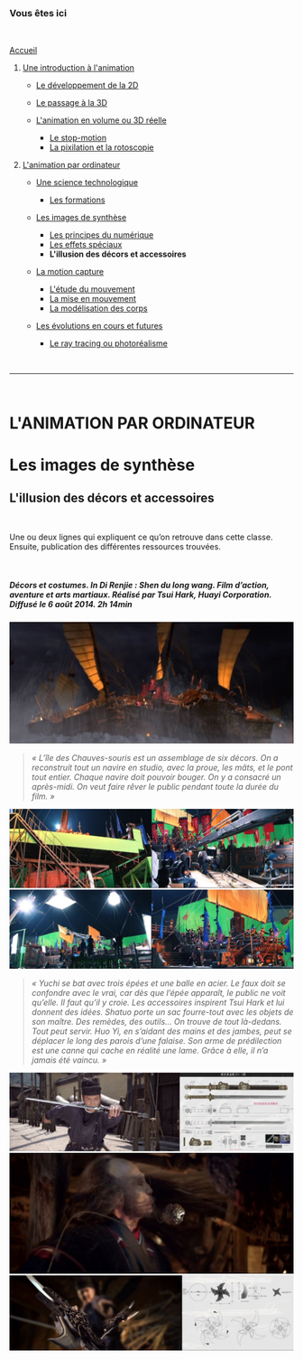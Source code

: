 <br/>

### Vous êtes ici

<br/>

[Accueil](index.md)

1. [Une introduction à l'animation](histoire.md)

    - [Le développement de la 2D]()
    - [Le passage à la 3D](3d.md)
    - [L'animation en volume ou 3D réelle](envolume.md)
    
        * [Le stop-motion](stopmotion.md)
        * [La pixilation et la rotoscopie](pixilation.md)

2. [L'animation par ordinateur](parordinateur.md)

    - [Une science technologique]()
    
        * [Les formations](formation.md)
    
    - [Les images de synthèse]()
    
        * [Les principes du numérique](numerique.md)
        * [Les effets spéciaux]()
        * **L'illusion des décors et accessoires**
        
    - [La motion capture]()
    
        * [L'étude du mouvement]()
        * [La mise en mouvement]()
        * [La modélisation des corps]()

    - [Les évolutions en cours et futures](evolution.md)
    
        * [Le ray tracing ou photoréalisme]()
        
<br/>

--------------------------------------------------------

<br/>

# L'ANIMATION PAR ORDINATEUR
# Les images de synthèse
## L'illusion des décors et accessoires

<br/>

Une ou deux lignes qui expliquent ce qu’on retrouve dans cette classe. Ensuite, publication des différentes ressources trouvées.

<br/>

##### Décors et costumes. In _Di Renjie : Shen du long wang_. Film d’action, aventure et arts martiaux. Réalisé par Tsui Hark, Huayi Corporation. Diffusé le 6 août 2014. 2h 14min

![Décors et costumes - capture](images/dee2bateau.JPG "Le bateau")
> _« L’île des Chauves-souris est un assemblage de six décors. On a reconstruit tout un navire en studio, avec la proue, les mâts, et le pont tout entier. Chaque navire doit pouvoir bouger. On y a consacré un après-midi. On veut faire rêver le public pendant toute la durée du film. »_

![Décors et costumes - captures](images/dee2bateauI.JPG "Faire bouger le bateau")
![Décors et costumes - captures](images/dee2bateauII.JPG "Le décor bateau")

> _« Yuchi se bat avec trois épées et une balle en acier. Le faux doit se confondre avec le vrai, car dès que l’épée apparaît, le public ne voit qu’elle. Il faut qu’il y croie. Les accessoires inspirent Tsui Hark et lui donnent des idées. Shatuo porte un sac fourre-tout avec les objets de son maître. Des remèdes, des outils… On trouve de tout là-dedans. Tout peut servir. Huo Yi, en s’aidant des mains et des jambes, peut se déplacer le long des parois d’une falaise. Son arme de prédilection est une canne qui cache en réalité une lame. Grâce à elle, il n’a jamais été vaincu. »_

![Décors et costumes - captures](images/dee2epee.JPG "L'épée et sa maquette")
![Décors et costumes - capture](images/dee2boule.JPG "La balle en acier")
![Décors et costumes - captures](images/dee2etoile.JPG "Un autre accessoire et sa maquette")

<br/>
